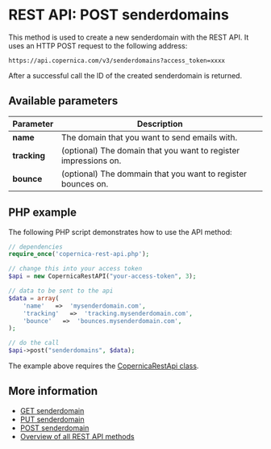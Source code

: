 # REST API: POST senderdomains

This method is used to create a new senderdomain with the REST API. It uses 
an HTTP POST request to the following address:

`https://api.copernica.com/v3/senderdomains?access_token=xxxx`

After a successful call the ID of the created senderdomain is returned.

## Available parameters

| Parameter         | Description                                                                           |
|-------------------|---------------------------------------------------------------------------------------|
| **name**          | The domain that you want to send emails with.                                         |
| **tracking**      | (optional) The domain that you want to register impressions on.                       |
| **bounce**        | (optional) The dommain that you want to register bounces on.                          |

## PHP example

The following PHP script demonstrates how to use the API method:

```php
// dependencies
require_once('copernica-rest-api.php');

// change this into your access token
$api = new CopernicaRestAPI("your-access-token", 3);

// data to be sent to the api
$data = array(
    'name'   =>  'mysenderdomain.com',
    'tracking'   =>  'tracking.mysenderdomain.com',
    'bounce'   =>  'bounces.mysenderdomain.com',
);

// do the call
$api->post("senderdomains", $data);
```

The example above requires the [CopernicaRestApi class](rest-php).

## More information

- [GET senderdomain](rest-get-senderdomain)
- [PUT senderdomain](rest-put-senderdomain)
- [POST senderdomain](rest-post-senderdomain)
- [Overview of all REST API methods](rest-api)
